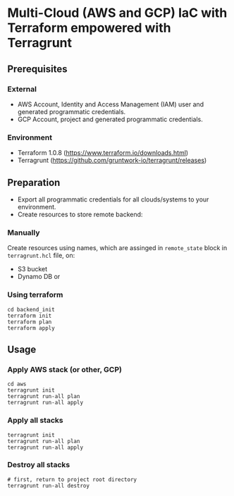 # Multi-Cloud (AWS and GCP) IaC with Terraform empowered with Terragrunt
## Prerequisites
### External
* AWS Account, Identity and Access Management (IAM) user and generated programmatic credentials.
* GCP Account, project and generated programmatic credentials.
### Environment
* Terraform 1.0.8 (https://www.terraform.io/downloads.html)
* Terragrunt (https://github.com/gruntwork-io/terragrunt/releases)

## Preparation
* Export all programmatic credentials for all clouds/systems to your environment.
* Create resources to store remote backend:
### Manually
Create resources using names, which are assinged in `remote_state` block in `terragrunt.hcl` file, on:
* S3 bucket
* Dynamo DB
or
### Using terraform
```
cd backend_init
terraform init
terraform plan
terraform apply
```
## Usage
### Apply AWS stack (or other, GCP)
```
cd aws
terragrunt init
terragrunt run-all plan
terragrunt run-all apply
```
### Apply all stacks
```
terragrunt init
terragrunt run-all plan
terragrunt run-all apply
```
### Destroy all stacks
```
# first, return to project root directory
terragrunt run-all destroy
```
